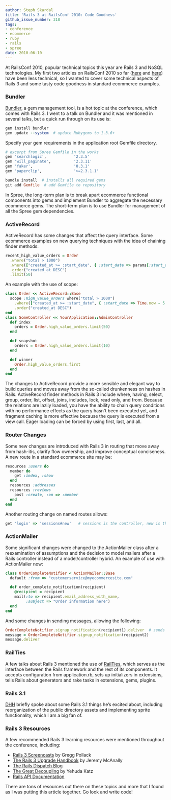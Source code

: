 ```yaml
---
author: Steph Skardal
title: 'Rails 3 at RailsConf 2010: Code Goodness'
github_issue_number: 318
tags:
- conference
- ecommerce
- ruby
- rails
- spree
date: 2010-06-10
---
```


At RailsConf 2010, popular technical topics this year are Rails 3 and NoSQL technologies. My first two articles on RailsConf 2010 so far ([here](/blog/2010/06/railsconf-2010-ecommerce-smackdown/) and [here](/blog/2010/06/railsconf-2010-review-rails-application/)) have been less technical, so I wanted to cover some technical aspects of Rails 3 and some tasty code goodness in standard ecommerce examples.

### Bundler

[Bundler](http://gembundler.com/), a gem management tool, is a hot topic at the conference, which comes with Rails 3. I went to a talk on Bundler and it was mentioned in several talks, but a quick run through on its use is:

```ruby
gem install bundler
gem update --system  # update Rubygems to 1.3.6+
```

Specify your gem requirements in the application root Gemfile directory.

```ruby
# excerpt from Spree Gemfile in the works
gem 'searchlogic',            '2.3.5'
gem 'will_paginate',          '2.3.11'
gem 'faker',                  '0.3.1'
gem 'paperclip',              '>=2.3.1.1'
```

```ruby
bundle install  # installs all required gems
git add Gemfile  # add Gemfile to repository
```

In Spree, the long-term plan is to break apart ecommerce functional components into gems and implement Bundler to aggregate the necessary ecommerce gems. The short-term plan is to use Bundler for management of all the Spree gem dependencies.

### ActiveRecord

ActiveRecord has some changes that affect the query interface. Some ecommerce examples on new querying techniques with the idea of chaining finder methods:

```ruby
recent_high_value_orders = Order
  .where("total > 1000")
  .where(["created_at >= :start_date", { :start_date => params[:start_date] }])
  .order("created_at DESC")
  .limit(50)
```

An example with the use of scope:

```ruby
class Order << ActiveRecord::Base
  scope :high_value_orders where("total > 1000")
    .where(["created_at >= :start_date", { :start_date => Time.now - 5.days )])
    .order("created_at DESC")
end
class SomeController << YourApplication::AdminController
  def index
    orders = Order.high_value_orders.limit(50)
  end

  def snapshot
    orders = Order.high_value_orders.limit(10)
  end

  def winner
    Order.high_value_orders.first
  end
end
```

The changes to ActiveRecord provide a more sensible and elegant way to build queries and moves away from the so-called drunkenness on hashes in Rails. ActiveRecord finder methods in Rails 3 include where, having, select, group, order, list, offset, joins, includes, lock, read only, and from. Because the relations are lazily loaded, you have the ability to chain query conditions with no performance effects as the query hasn't been executed yet, and fragment caching is more effective because the query is executed from a view call. Eager loading can be forced by using first, last, and all.

### Router Changes

Some new changes are introduced with Rails 3 in routing that move away from hash-itis, clarify flow ownership, and improve conceptual conciseness. A new route in a standard ecommerce site may be:

```ruby
resources :users do
  member do
    get :index, :show
  end
  resources :addresses
  resources :reviews
    post :create, :on => :member
  end
end
```

Another routing change on named routes allows:

```ruby
get 'login' => 'sessions#new'   # sessions is the controller, new is the action
```

### ActionMailer

Some significant changes were changed to the ActionMailer class after a reexamination of assumptions and the decision to model mailers after a Rails controller instead of a model/controller hybrid. An example of use with ActionMailer now:

```ruby
class OrderCompleteNotifier < ActionMailer::Base
  default :from => "customerservice@myecommercesite.com"

  def order_complete_notification(recipient)
    @recipient = recipient
    mail(:to => recipient.email_address_with_name,
         :subject => "Order information here")
  end
end
```

And some changes in sending messages, allowing the following:

```ruby
OrderCompleteNotifier.signup_notification(recipient1).deliver  # sends email
message = OrderCompleteNotifier.signup_notification(recipient2)
message.deliver
```

### RailTies

A few talks about Rails 3 mentioned the use of [RailTies](http://edgeapi.rubyonrails.org/classes/Rails/Railtie.html), which serves as the interface between the Rails framework and the rest of its components. It accepts configuration from application.rb, sets up initializers in extensions, tells Rails about generators and rake tasks in extensions, gems, plugins.

### Rails 3.1

[DHH](http://david.heinemeierhansson.com/) briefly spoke about some Rails 3.1 things he’s excited about, including reorganization of the public directory assets and implementing sprite functionality, which I am a big fan of.

### Rails 3 Resources

A few recommended Rails 3 learning resources were mentioned throughout the conference, including:

- [Rails 3 Screencasts](https://web.archive.org/web/20100612184031/http://rubyonrails.org/screencasts/rails3) by Gregg Pollack
- [The Rails 3 Upgrade Handbook](https://web.archive.org/web/20100722101913/http://www.railsupgradehandbook.com/) by Jeremy McAnally
- [The Rails Dispatch Blog](https://www.railsdispatch.com/)
- [The Great Decoupling](https://yehudakatz.com/2009/07/19/rails-3-the-great-decoupling/) by Yehuda Katz
- [Rails API Documentation](https://web.archive.org/web/20100723135724/http://railsapi.com/)

There are tons of resources out there on these topics and more that I found as I was putting this article together. Go look and write code!
